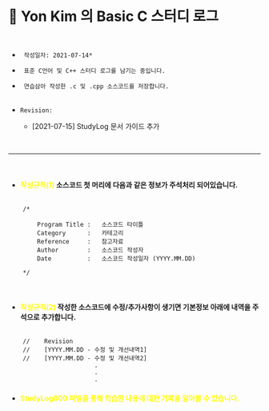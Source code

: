 👀 Yon Kim 의 Basic C 스터디 로그
=============
<br>

* ` 작성일자: 2021-07-14*`
* ` 표준 C언어 및 C++ 스터디 로그를 남기는 중입니다.`
* ` 연습삼아 작성한 .c 및 .cpp 소스코드를 저장합니다.`
<br><br>

* ` Revision: `
    * [2021-07-15] StudyLog 문서 가이드 추가

<br>

---

<br>

* #### <b> <font color=yellow> 작성규칙(1)</font> 소스코드 첫 머리에 다음과 같은 정보가 주석처리 되어있습니다.</b>

```
    
    /*     

        Program Title :   소스코드 타이틀  
        Category      :   카테고리
        Reference     :   참고자료
        Author        :   소스코드 작성자
        Date          :   소스코드 작성일자 (YYYY.MM.DD)
                      
    */   
```


<br>

* #### <b> <font color=yellow> 작성규칙(2)</font> 작성한 소스코드에 수정/추가사항이 생기면 기본정보 아래에 내역을 주석으로 추가합니다. </b>

```

    //    Revision
    //    [YYYY.MM.DD - 수정 및 개선내역1]
    //    [YYYY.MM.DD - 수정 및 개선내역2]
                        .
                        .
                        .

```


* #### <b> <font color=yellow> StudyLog000 파일을 통해 학습한 내용에 대한 기록을 알아볼 수 있습니다.</font>  </b>